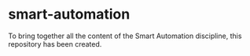 # smart-automation
To bring together all the content of the Smart Automation discipline, this repository has been created.
